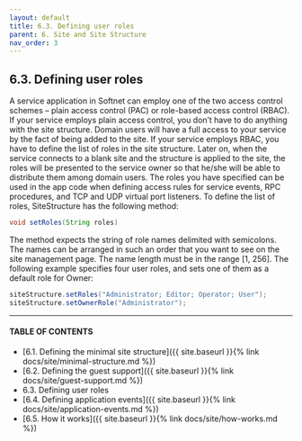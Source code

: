 ```yaml
---
layout: default
title: 6.3. Defining user roles
parent: 6. Site and Site Structure
nav_order: 3
---
```


## 6.3. Defining user roles

A service application in Softnet can employ one of the two access control schemes – plain access control (PAC) or role-based access control (RBAC). If your service employs plain access control, you don’t have to do anything with the site structure. Domain users will have a full access to your service by the fact of being added to the site. If your service employs RBAC, you have to define the list of roles in the site structure. Later on, when the service connects to a blank site and the structure is applied to the site, the roles will be presented to the service owner so that he/she will be able to distribute them among domain users.
The roles you have specified can be used in the app code when defining access rules for service events, RPC procedures, and TCP and UDP virtual port listeners. 
To define the list of roles, <span class="datatype">SiteStructure</span> has the following method:
```java
void setRoles(String roles)
```
The method expects the string of role names delimited with semicolons. The names can be arranged in such an order that you want to see on the site management page. The name length must be in the range [1, 256].  The following example specifies four user roles, and sets one of them as a default role for Owner: 
```java
siteStructure.setRoles("Administrator; Editor; Operator; User");
siteStructure.setOwnerRole("Administrator");
```

---
#### TABLE OF CONTENTS
* [6.1. Defining the minimal site structure]({{ site.baseurl }}{% link docs/site/minimal-structure.md %})
* [6.2. Defining the guest support]({{ site.baseurl }}{% link docs/site/guest-support.md %})
* 6.3. Defining user roles
* [6.4. Defining application events]({{ site.baseurl }}{% link docs/site/application-events.md %})
* [6.5. How it works]({{ site.baseurl }}{% link docs/site/how-works.md %})